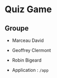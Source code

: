 # Quiz Game

## Groupe

- Marceau David
- Geoffrey Clermont
- Robin Bigeard

- Application : `/app`
